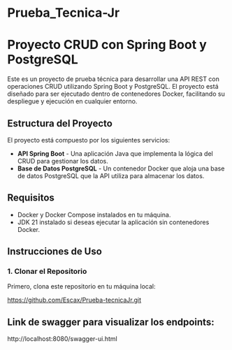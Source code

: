 # Prueba_Tecnica-Jr

# Proyecto CRUD con Spring Boot y PostgreSQL

Este es un proyecto de prueba técnica para desarrollar una API REST con operaciones CRUD utilizando Spring Boot y PostgreSQL. El proyecto está diseñado para ser ejecutado dentro de contenedores Docker, facilitando su despliegue y ejecución en cualquier entorno.

## Estructura del Proyecto

El proyecto está compuesto por los siguientes servicios:

- **API Spring Boot** - Una aplicación Java que implementa la lógica del CRUD para gestionar los datos.
- **Base de Datos PostgreSQL** - Un contenedor Docker que aloja una base de datos PostgreSQL que la API utiliza para almacenar los datos.

## Requisitos

- Docker y Docker Compose instalados en tu máquina.
- JDK 21 instalado si deseas ejecutar la aplicación sin contenedores Docker.

## Instrucciones de Uso

### 1. Clonar el Repositorio

Primero, clona este repositorio en tu máquina local:

https://github.com/Escax/Prueba-tecnicaJr.git

## Link de swagger para visualizar los endpoints:

http://localhost:8080/swagger-ui.html


